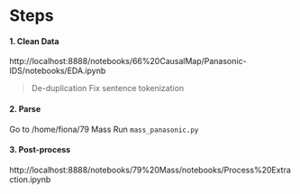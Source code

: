 # Steps

#### 1. Clean Data
http://localhost:8888/notebooks/66%20CausalMap/Panasonic-IDS/notebooks/EDA.ipynb
> De-duplication
> Fix sentence tokenization

#### 2. Parse
Go to /home/fiona/79 Mass
Run `mass_panasonic.py`

#### 3. Post-process
http://localhost:8888/notebooks/79%20Mass/notebooks/Process%20Extraction.ipynb